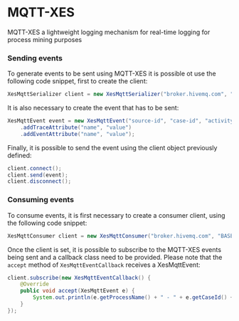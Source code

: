 # MQTT-XES
MQTT-XES a lightweight logging mechanism for real-time logging for process mining purposes

### Sending events
To generate events to be sent using MQTT-XES it is possible ot use the following code snippet, first to create the client:
```java
XesMqttSerializer client = new XesMqttSerializer("broker.hivemq.com", "BASE");
```
It is also necessary to create the event that has to be sent:
```java
XesMqttEvent event = new XesMqttEvent("source-id", "case-id", "activity")
    .addTraceAttribute("name", "value")
    .addEventAttribute("name", "value");
```
Finally, it is possible to send the event using the client object previously defined:
```java
client.connect();
client.send(event);
client.disconnect();
```

### Consuming events

To consume events, it is first necessary to create a consumer client, using the following code snippet:
```java
XesMqttConsumer client = new XesMqttConsumer("broker.hivemq.com", "BASE");
```
Once the client is set, it is possible to subscribe to the MQTT-XES events being sent and a callback class need to be provided. Please note that the `accept` method of `XesMqttEventCallback` receives a XesMqttEvent:
```java
client.subscribe(new XesMqttEventCallback() {
    @Override
    public void accept(XesMqttEvent e) {
        System.out.println(e.getProcessName() + " - " + e.getCaseId() + " - " + e.getActivityName());
    }
});
```
